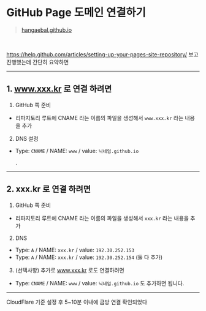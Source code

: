 # GitHub Page 도메인 연결하기
> [hangaebal.github.io](http://hangaebal.github.io)

<br>

https://help.github.com/articles/setting-up-your-pages-site-repository/  보고 진행했는데 간단히 요약하면

-----


## 1. www.xxx.kr 로 연결 하려면

1) GitHub 쪽 준비
- 리파지토리 루트에 CNAME 라는 이름의 파일을 생성해서 `www.xxx.kr` 라는 내용을 추가

2) DNS 설정
- Type: `CNAME` / NAME: `www` / value: `닉네임.github.io`

    .


-----

## 2. xxx.kr 로 연결 하려면


1) GitHub 쪽 준비  
- 리파지토리 루트에 CNAME 라는 이름의 파일을 생성해서 `xxx.kr` 라는 내용을 추가  
    

2) DNS 
- Type: `A` / NAME: `xxx.kr` / value: `192.30.252.153`  
- Type: `A` / NAME: `xxx.kr` / value: `192.30.252.154` (둘 다 추가)  
    
    
3) (선택사항) 추가로 www.xxx.kr 로도 연결하려면  
- Type: `CNAME` / NAME: `www` / value: `닉네임.github.io` 도 추가하면 됩니다.
    
    

-----

CloudFlare 기준 설정 후 5~10분 이내에 금방 연결 확인되었다
